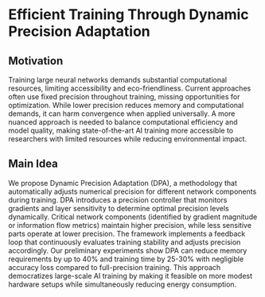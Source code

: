 # Efficient Training Through Dynamic Precision Adaptation

## Motivation
Training large neural networks demands substantial computational resources, limiting accessibility and eco-friendliness. Current approaches often use fixed precision throughout training, missing opportunities for optimization. While lower precision reduces memory and computational demands, it can harm convergence when applied universally. A more nuanced approach is needed to balance computational efficiency and model quality, making state-of-the-art AI training more accessible to researchers with limited resources while reducing environmental impact.

## Main Idea
We propose Dynamic Precision Adaptation (DPA), a methodology that automatically adjusts numerical precision for different network components during training. DPA introduces a precision controller that monitors gradients and layer sensitivity to determine optimal precision levels dynamically. Critical network components (identified by gradient magnitude or information flow metrics) maintain higher precision, while less sensitive parts operate at lower precision. The framework implements a feedback loop that continuously evaluates training stability and adjusts precision accordingly. Our preliminary experiments show DPA can reduce memory requirements by up to 40% and training time by 25-30% with negligible accuracy loss compared to full-precision training. This approach democratizes large-scale AI training by making it feasible on more modest hardware setups while simultaneously reducing energy consumption.
